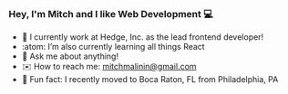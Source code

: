 ### Hey, I'm Mitch and I like Web Development :computer:

- :rocket:   I currently work at Hedge, Inc. as the lead frontend developer!
- :atom:   I’m also currently learning all things React
- 💬   Ask me about anything!
- :envelope:   How to reach me: mitchmalinin@gmail.com
- :palm_tree:  Fun fact: I recently moved to Boca Raton, FL from Philadelphia, PA 

